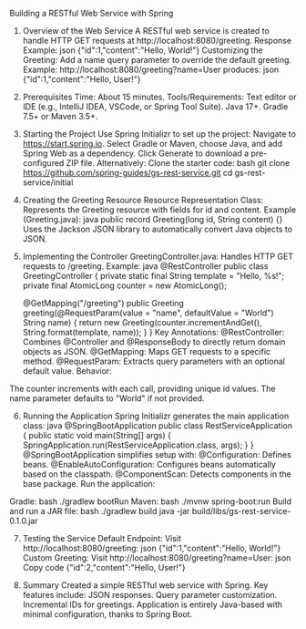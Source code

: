 Building a RESTful Web Service with Spring

1. Overview of the Web Service
A RESTful web service is created to handle HTTP GET requests at http://localhost:8080/greeting.
Response Example:
json
{"id":1,"content":"Hello, World!"}
Customizing the Greeting:
Add a name query parameter to override the default greeting.
Example: http://localhost:8080/greeting?name=User produces:
json
{"id":1,"content":"Hello, User!"}

2. Prerequisites
Time: About 15 minutes.
Tools/Requirements:
Text editor or IDE (e.g., IntelliJ IDEA, VSCode, or Spring Tool Suite).
Java 17+.
Gradle 7.5+ or Maven 3.5+.

3. Starting the Project
Use Spring Initializr to set up the project:
Navigate to https://start.spring.io.
Select Gradle or Maven, choose Java, and add Spring Web as a dependency.
Click Generate to download a pre-configured ZIP file.
Alternatively:
Clone the starter code:
bash
git clone https://github.com/spring-guides/gs-rest-service.git
cd gs-rest-service/initial

4. Creating the Greeting Resource
Resource Representation Class:
Represents the Greeting resource with fields for id and content.
Example (Greeting.java):
java
public record Greeting(long id, String content) {}
Uses the Jackson JSON library to automatically convert Java objects to JSON.

5. Implementing the Controller
GreetingController.java:
Handles HTTP GET requests to /greeting.
Example:
java
@RestController
public class GreetingController {
    private static final String template = "Hello, %s!";
    private final AtomicLong counter = new AtomicLong();

    @GetMapping("/greeting")
    public Greeting greeting(@RequestParam(value = "name", defaultValue = "World") String name) {
        return new Greeting(counter.incrementAndGet(), String.format(template, name));
    }
}
Key Annotations:
@RestController: Combines @Controller and @ResponseBody to directly return domain objects as JSON.
@GetMapping: Maps GET requests to a specific method.
@RequestParam: Extracts query parameters with an optional default value.
Behavior:

The counter increments with each call, providing unique id values.
The name parameter defaults to "World" if not provided.

6. Running the Application
Spring Initializr generates the main application class:
java
@SpringBootApplication
public class RestServiceApplication {
    public static void main(String[] args) {
        SpringApplication.run(RestServiceApplication.class, args);
    }
}
@SpringBootApplication simplifies setup with:
@Configuration: Defines beans.
@EnableAutoConfiguration: Configures beans automatically based on the classpath.
@ComponentScan: Detects components in the base package.
Run the application:

Gradle:
bash
./gradlew bootRun
Maven:
bash
./mvnw spring-boot:run
Build and run a JAR file:
bash
./gradlew build
java -jar build/libs/gs-rest-service-0.1.0.jar

7. Testing the Service
Default Endpoint:
Visit http://localhost:8080/greeting:
json
{"id":1,"content":"Hello, World!"}
Custom Greeting:
Visit http://localhost:8080/greeting?name=User:
json
Copy code
{"id":2,"content":"Hello, User!"}

8. Summary
Created a simple RESTful web service with Spring.
Key features include:
JSON responses.
Query parameter customization.
Incremental IDs for greetings.
Application is entirely Java-based with minimal configuration, thanks to Spring Boot.
